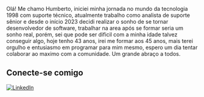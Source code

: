 Olá! Me chamo Humberto, iniciei minha jornada no mundo da tecnologia 1998 com suporte técnico,
atualmente trabalho como analista de suporte sênior e desde o início 2023 decidi realizar o sonho
de se tornar desenvolvedor de software, trabalhar na area após se formar seria um sonho real, porém, sei que
pode ser dificil com a minha idade talvez conseguir algo, hoje tenho 43 anos, irei me formar aos 45 anos,
mais terei orgulho e entusiasmo em  programar para mim mesmo, espero um dia tentar colaborar ao maximo com a comunidade.
Um grande abraço a todos.

## Conecte-se comigo
[![LinkedIn](https://img.shields.io/badge/LinkedIn-0077B5?style=for-the-badge&logo=linkedin&logoColor=white)](https://www.linkedin.com/in/humberto-oliveira-696b07249?lipi=urn%3Ali%3Apage%3Ad_flagship3_profile_view_base_contact_details%3B0sAzf5cgSWWu%2Fzgmv8J2lg%3D%3D/)
<!---
Poweredbycodes/Poweredbycodes is a ✨ special ✨ repository because its `README.md` (this file) appears on your GitHub profile.
You can click the Preview link to take a look at your changes.
--->
